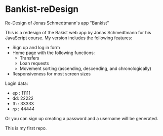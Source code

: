 # Bankist-reDesign
Re-Design of Jonas Schmedtmann's app "Bankist"

This is a redesign of the Bakist web app by Jonas Schmedtmann for his JavaScript course. My version includes the following features:
  - Sign up and log in form
  - Home page with the following functions:
    - Transfers
    - Loan requests
    - Movement sorting (ascending, descending, and chronologically)
  - Responsiveness for most screen sizes

Login data:
- ep : 11111
- dd: 22222
- fh : 33333
- rp : 44444

Or you can sign up creating a password and a username will be generated.

This is my first repo.
